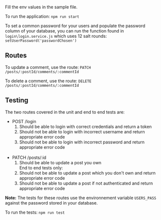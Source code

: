 Fill the env values in the sample file.

To run the application: `npm run start`

To set a common password for your users and populate the password column of your database, you can run the function found in `login\login.service.js` which uses 12 salt rounds: `setUserPassword('passwordChosen')`

<h2>Routes</h2>

To update a comment, use the route: `PATCH /posts/:postId/comments/:commentId`

To delete a comment, use the route: `DELETE /posts/:postId/comments/:commentId`

<h2>Testing</h2>

The two routes covered in the unit and end to end tests are:

<ul>
    <li>
        POST /login
        <ol>
            <li>Should be able to login with correct credentials and return a token</li>
            <li>Should not be able to login with incorrect username and return appropriate error code</li>
            <li>Should not be able to login with incorrect password and return appropriate error code</li>
        </ol>
    </li>
    <br>
    <li>
        PATCH /posts/:id
        <ol>
            <li>Should be able to update a post you own</li>
            End to end tests only:
            <li>Should not be able to update a post which you don't own and return appropriate error code</li>
            <li>Should not be able to update a post if not authenticated and return appropriate error code</li>
        </ol>
    </li>
</ul>

<strong>Note:</strong> The tests for these routes use the environnement variable `USERS_PASS` against the password stored in your database.

To run the tests: `npm run test`
